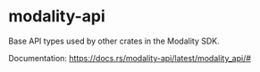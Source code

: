 # modality-api

Base API types used by other crates in the Modality SDK.

Documentation: https://docs.rs/modality-api/latest/modality_api/#

